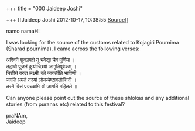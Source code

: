 +++
title = "000 Jaideep Joshi"

+++
[[Jaideep Joshi	2012-10-17, 10:38:55 [Source](https://groups.google.com/g/samskrita/c/4jVNS4STyGs)]]



namo namaH!  
  
I was looking for the source of the customs related to Kojagiri Pournima (Sharad pournima). I came across the following verses:  
  
अश्विने शुक्लपक्षे तु भवेद्या चैव पूर्णिमा ।  
तद्रात्रौ पूजनं कुर्याच्छियो जागृतिपूर्वकम् ।  
निशीथे वरदा लक्ष्मीः को जागर्तीति भाषिणी ।  
जगति भ्रमते तस्यां लोकचेष्टावलोकिनी ।  
तस्मै वित्तं प्रयच्छामि यो जागर्ति महितले ॥  
  
Can anyone please point out the source of these shlokas and any additional stories (from puranas etc) related to this festival?  
  
praNAm,  
Jaideep  
  
  
  

